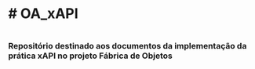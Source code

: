 <h1># OA_xAPI<h1>

<h3>Repositório destinado aos documentos da implementação da prática xAPI no projeto Fábrica de Objetos<h3>
